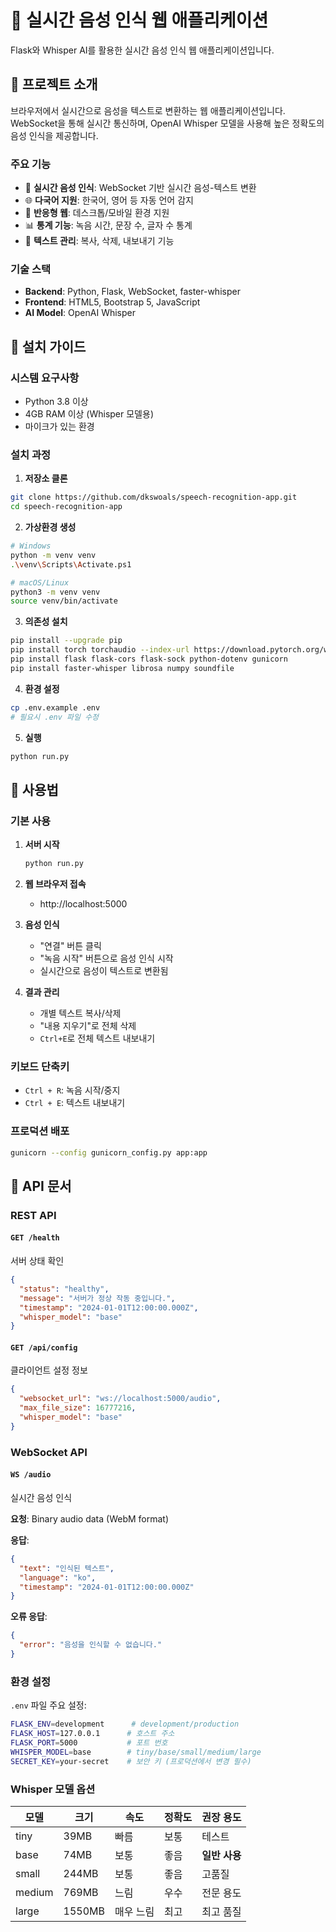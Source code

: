 # 🎤 실시간 음성 인식 웹 애플리케이션

Flask와 Whisper AI를 활용한 실시간 음성 인식 웹 애플리케이션입니다.

## 📖 프로젝트 소개

브라우저에서 실시간으로 음성을 텍스트로 변환하는 웹 애플리케이션입니다. WebSocket을 통해 실시간 통신하며, OpenAI Whisper 모델을 사용해 높은 정확도의 음성 인식을 제공합니다.

### 주요 기능
- 🎯 **실시간 음성 인식**: WebSocket 기반 실시간 음성-텍스트 변환
- 🌐 **다국어 지원**: 한국어, 영어 등 자동 언어 감지
- 📱 **반응형 웹**: 데스크톱/모바일 환경 지원
- 📊 **통계 기능**: 녹음 시간, 문장 수, 글자 수 통계
- 💾 **텍스트 관리**: 복사, 삭제, 내보내기 기능

### 기술 스택
- **Backend**: Python, Flask, WebSocket, faster-whisper
- **Frontend**: HTML5, Bootstrap 5, JavaScript
- **AI Model**: OpenAI Whisper

## 🚀 설치 가이드

### 시스템 요구사항
- Python 3.8 이상
- 4GB RAM 이상 (Whisper 모델용)
- 마이크가 있는 환경

### 설치 과정

1. **저장소 클론**
```bash
git clone https://github.com/dkswoals/speech-recognition-app.git
cd speech-recognition-app
```

2. **가상환경 생성**
```bash
# Windows
python -m venv venv
.\venv\Scripts\Activate.ps1

# macOS/Linux  
python3 -m venv venv
source venv/bin/activate
```

3. **의존성 설치**
```bash
pip install --upgrade pip
pip install torch torchaudio --index-url https://download.pytorch.org/whl/cpu
pip install flask flask-cors flask-sock python-dotenv gunicorn
pip install faster-whisper librosa numpy soundfile
```

4. **환경 설정**
```bash
cp .env.example .env
# 필요시 .env 파일 수정
```

5. **실행**
```bash
python run.py
```

## 🎯 사용법

### 기본 사용

1. **서버 시작**
   ```bash
   python run.py
   ```

2. **웹 브라우저 접속**
   - http://localhost:5000

3. **음성 인식**
   - "연결" 버튼 클릭
   - "녹음 시작" 버튼으로 음성 인식 시작
   - 실시간으로 음성이 텍스트로 변환됨

4. **결과 관리**
   - 개별 텍스트 복사/삭제
   - "내용 지우기"로 전체 삭제
   - `Ctrl+E`로 전체 텍스트 내보내기

### 키보드 단축키
- `Ctrl + R`: 녹음 시작/중지
- `Ctrl + E`: 텍스트 내보내기

### 프로덕션 배포
```bash
gunicorn --config gunicorn_config.py app:app
```

## 📖 API 문서

### REST API

#### `GET /health`
서버 상태 확인
```json
{
  "status": "healthy",
  "message": "서버가 정상 작동 중입니다.",
  "timestamp": "2024-01-01T12:00:00.000Z",
  "whisper_model": "base"
}
```

#### `GET /api/config`
클라이언트 설정 정보
```json
{
  "websocket_url": "ws://localhost:5000/audio",
  "max_file_size": 16777216,
  "whisper_model": "base"
}
```

### WebSocket API

#### `WS /audio`
실시간 음성 인식

**요청**: Binary audio data (WebM format)

**응답**: 
```json
{
  "text": "인식된 텍스트",
  "language": "ko", 
  "timestamp": "2024-01-01T12:00:00.000Z"
}
```

**오류 응답**:
```json
{
  "error": "음성을 인식할 수 없습니다."
}
```

### 환경 설정

`.env` 파일 주요 설정:
```bash
FLASK_ENV=development      # development/production
FLASK_HOST=127.0.0.1      # 호스트 주소
FLASK_PORT=5000           # 포트 번호
WHISPER_MODEL=base        # tiny/base/small/medium/large
SECRET_KEY=your-secret    # 보안 키 (프로덕션에서 변경 필수)
```

### Whisper 모델 옵션
| 모델 | 크기 | 속도 | 정확도 | 권장 용도 |
|------|------|------|--------|-----------|
| tiny | 39MB | 빠름 | 보통 | 테스트 |
| base | 74MB | 보통 | 좋음 | **일반 사용** |
| small | 244MB | 보통 | 좋음 | 고품질 |
| medium | 769MB | 느림 | 우수 | 전문 용도 |
| large | 1550MB | 매우 느림 | 최고 | 최고 품질 |
